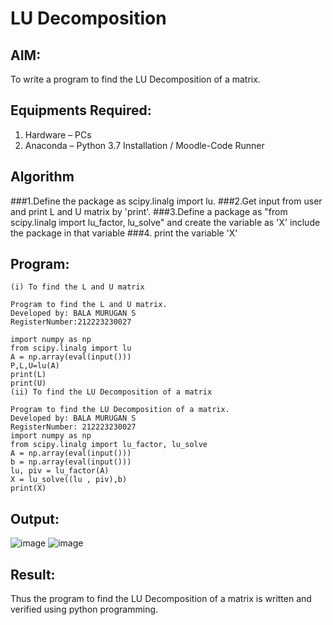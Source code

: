 # LU Decomposition 

## AIM:
To write a program to find the LU Decomposition of a matrix.

## Equipments Required:
1. Hardware – PCs
2. Anaconda – Python 3.7 Installation / Moodle-Code Runner

## Algorithm
###1.Define the package as scipy.linalg import lu. 
###2.Get input from user and print L and U matrix by 'print'.
###3.Define a package as "from scipy.linalg import lu_factor, lu_solve" and create the variable as 'X' include the package in that variable
###4. print the variable 'X'


## Program:
```
(i) To find the L and U matrix

Program to find the L and U matrix.
Developed by: BALA MURUGAN S
RegisterNumber:212223230027

import numpy as np
from scipy.linalg import lu
A = np.array(eval(input()))
P,L,U=lu(A)
print(L)
print(U)
(ii) To find the LU Decomposition of a matrix

Program to find the LU Decomposition of a matrix.
Developed by: BALA MURUGAN S
RegisterNumber: 212223230027
import numpy as np
from scipy.linalg import lu_factor, lu_solve
A = np.array(eval(input()))
b = np.array(eval(input()))
lu, piv = lu_factor(A)
X = lu_solve((lu , piv),b)
print(X)
```
## Output:
![image](https://github.com/bala23005271/LU-Decomposition/assets/155039753/d195e538-805d-438a-ac05-524f6af6781b)
![image](https://github.com/bala23005271/LU-Decomposition/assets/155039753/0a4d9213-c6a9-43d3-8a06-18c98990d006)


## Result:
Thus the program to find the LU Decomposition of a matrix is written and verified using python programming.

